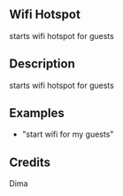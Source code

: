 ## Wifi Hotspot
starts wifi hotspot for guests

## Description
starts wifi hotspot for guests

## Examples
 * "start wifi for my guests"

## Credits
Dima

